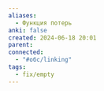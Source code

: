 ```yaml
---
aliases:
  - Функция потерь
anki: false
created: 2024-06-18 20:01
parent: 
connected:
  - "#обс/linking"
tags:
  - fix/empty
---
```

